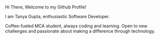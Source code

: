 Hi There, Welcome to my Github Profile!

I am Tanya Gupta, enthusiastic Software Developer.

Coffee-fueled MCA student, always coding and learning. Open to new challenges and passionate about making a difference through technology.
